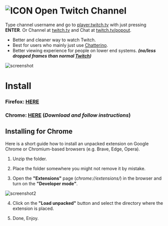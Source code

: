 ![ICON](https://user-images.githubusercontent.com/64147848/228734189-3e2a9995-6b78-44ee-a072-11ad0318cca2.png)
Open Twitch Channel
============

Type channel username and go to [player.twitch.tv](https://player.twitch.tv/?channel=xqc&parent=twitch.tv) with just pressing **ENTER**. Or Channel at [twitch.tv](https://twitch.tv/xqc) and Chat at [twitch.tv/popout](https://www.twitch.tv/popout/xqc/chat).

- Better and cleaner way to watch Twitch.
- Best for users who mainly just use [Chatterino](https://chatterino.com/).
- Better viewing experience for people on lower end systems. ***(no/less dropped frames than normal [Twitch](https://twitch.tv))***

![screenshot](https://user-images.githubusercontent.com/64147848/230777492-5fabc23a-6d0c-49f9-bb6a-b92b1419532f.png)

# Install
### Firefox:  [**HERE**](https://addons.mozilla.org/en-US/firefox/addon/open-twitch-channel/)
### Chrome: [**HERE**](https://github.com/yungsamd17/Open-Twitch-Channel/releases/latest) (*Download and follow instructions*)

## Installing for Chrome
Here is a short guide how to install an unpacked extension on Google Chrome or Chromium-based browsers (e.g. Brave, Edge, Opera).

1. Unzip the folder.

2. Place the folder somewhere you might not remove it by mistake.

3. Open the **"Extensions"** page (*chrome://extensions/*) in the browser and turn on the **"Developer mode"**.

![screenshot2](https://user-images.githubusercontent.com/64147848/233856569-91f76f6c-51af-4cba-8bd5-8009c2dd60fa.png)

4. Click on the **"Load unpacked"** button and select the directory where the extension is placed.

5. Done, Enjoy.
